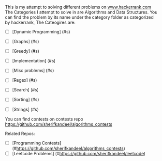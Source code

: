 This is my attempt to solving different problems on www.hackerrank.com
<br/>
The Categories I attempt to solve in are Algorithms and Data Structures.
You can find the problem by its name under the category folder as categorized by hackerrank, The Cateogires are:
<br/>
- [ ] [Dynamic Programming] (#s)
- [ ] [Graphs] (#s)
- [ ] [Greedy] (#s)
- [ ] [Implementation] (#s)
- [ ] [Misc problems] (#s)
- [ ] [Regex] (#s)
- [ ] [Search] (#s)
- [ ] [Sorting] (#s)
- [ ] [Strings] (#s)



You can find contests on contests repo https://github.com/sherifkandeel/algorithms_contests

Related Repos:
- [ ] [Programming Contests] (#https://github.com/sherifkandeel/algorithms_contests)
- [ ] [Leetcode Problems] (#https://github.com/sherifkandeel/leetcode)

